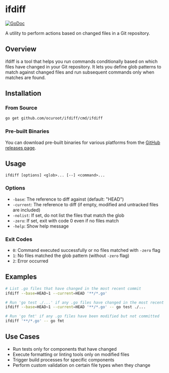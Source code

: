 # ifdiff

[![GoDoc](https://godoc.org/github.com/ocuroot/ifdiff?status.svg)](https://godoc.org/github.com/ocuroot/ifdiff)

A utility to perform actions based on changed files in a Git repository.

## Overview

ifdiff is a tool that helps you run commands conditionally based on which files have changed in your Git repository. It lets you define glob patterns to match against changed files and run subsequent commands only when matches are found.

## Installation

### From Source

```bash
go get github.com/ocuroot/ifdiff/cmd/ifdiff
```

### Pre-built Binaries

You can download pre-built binaries for various platforms from the [GitHub releases page](https://github.com/ocuroot/ifdiff/releases).

## Usage

```
ifdiff [options] <glob>... [--] <command>...
```

### Options

- `-base`: The reference to diff against (default: "HEAD")
- `-current`: The reference to diff (if empty, modified and untracked files are included)
- `-nolist`: If set, do not list the files that match the glob
- `-zero`: If set, exit with code 0 even if no files match
- `-help`: Show help message

### Exit Codes

- `0`: Command executed successfully or no files matched with `-zero` flag
- `1`: No files matched the glob pattern (without `-zero` flag)
- `2`: Error occurred

## Examples

```bash
# List .go files that have changed in the most recent commit
ifdiff --base=HEAD~1 --current=HEAD '**/*.go'

# Run 'go test ./...' if any .go files have changed in the most recent commit
ifdiff --base=HEAD~1 --current=HEAD '**/*.go' -- go test ./...

# Run 'go fmt' if any .go files have been modified but not committed
ifdiff '**/*.go' -- go fmt
```

## Use Cases

- Run tests only for components that have changed
- Execute formatting or linting tools only on modified files
- Trigger build processes for specific components
- Perform custom validation on certain file types when they change
